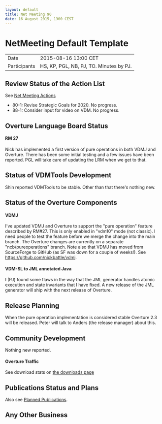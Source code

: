 ```yaml
---
layout: default
title: Net Meeting 90
date: 16 August 2015, 1300 CEST
---
```


<script src="http://code.jquery.com/jquery-1.11.1.min.js">
</script>
<script src="/javascripts/edit.js"></script>
<script>setEditButonNm();</script>

# NetMeeting Default Template

|||
|---|---|
| Date | 2015-08-16 13:00 CET |
| Participants | HS, KP, PGL, NB, PJ, TO.  Minutes by PJ. |


## Review Status of the Action List

See [Net Meeting Actions](https://github.com/overturetool/overturetool.github.io/issues?q=is%3Aopen+is%3Aissue+label%3A%22action+net-meeting%22)

* 80-1: Revise Strategic Goals for 2020. No progress.
* 88-1: Consider input for video on VDM. No progress.

## Overture Language Board Status

#### RM 27

Nick has implemented a first version of pure operations in both VDMJ and Overture. There has been some initial testing and a few issues have been reported. PGL will take care of updating the LRM when we get to that.


## Status of VDMTools Development

Shin reported VDMTools to be stable. Other than that there's nothing new.


##  Status of the Overture Components

#### VDMJ

I've updated VDMJ and Overture to support the "pure operation" feature described by RM#27. This is only enabled in "vdm10" mode (not classic). I need people to test the feature before we merge the change into the main branch. The Overture changes are currently on a separate "ncb/pureoperations" branch. Note also that VDMJ has moved from SourceForge to GitHub (as SF was down for a couple of weeks!). See https://github.com/nickbattle/vdmj.

#### VDM-SL to JML annotated Java

I (PJ) found some flaws in the way that the JML generator handles atomic execution and state invariants that I have fixed. A new release of the JML generator will ship with the next release of Overture.

##  Release Planning

When the pure operation implementation is considered stable Overture 2.3 will be released. Peter will talk to Anders (the release manager) about this.

##  Community Development

Nothing new reported.

#### Overture Traffic

See download stats on [the downloads page](http://overturetool.org/download/)

##  Publications Status and Plans

Also see [Planned Publications](http://overturetool.org/publications/PlannedPublications.html).

##  Any Other Business

<div id="edit_page_div"></div>
